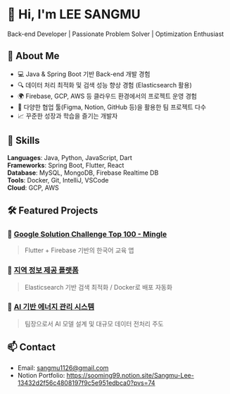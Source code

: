 # 👋 Hi, I'm LEE SANGMU

Back-end Developer | Passionate Problem Solver | Optimization Enthusiast

## 🌟 About Me
- 💻 Java & Spring Boot 기반 Back-end 개발 경험
- 🔍 데이터 처리 최적화 및 검색 성능 향상 경험 (Elasticsearch 활용)
- 🌍 Firebase, GCP, AWS 등 클라우드 환경에서의 프로젝트 운영 경험
- 🤝 다양한 협업 툴(Figma, Notion, GitHub 등)을 활용한 팀 프로젝트 다수
- 📈 꾸준한 성장과 학습을 즐기는 개발자

## 🧠 Skills
**Languages**: Java, Python, JavaScript, Dart  
**Frameworks**: Spring Boot, Flutter, React  
**Database**: MySQL, MongoDB, Firebase Realtime DB  
**Tools**: Docker, Git, IntelliJ, VSCode  
**Cloud**: GCP, AWS  

## 🛠️ Featured Projects

### 🔹 [Google Solution Challenge Top 100 - Mingle](https://github.com/sangmu1126/MingleGDSC)
> Flutter + Firebase 기반의 한국어 교육 앱  

### 🔹 [지역 정보 제공 플랫폼](https://github.com/sangmu1126/EveryTown)
> Elasticsearch 기반 검색 최적화 / Docker로 배포 자동화  

### 🔹 [AI 기반 에너지 관리 시스템](https://github.com/sangmu1126/NewJeanse)
> 팀장으로서 AI 모델 설계 및 대규모 데이터 전처리 주도  

## 📫 Contact
- Email: sangmu1126@gmail.com
- Notion Portfolio: https://sooming99.notion.site/Sangmu-Lee-13432d2f56c4808197f9c5e951edbca0?pvs=74

<!--
**sangmu1126/sangmu1126** is a ✨ _special_ ✨ repository because its `README.md` (this file) appears on your GitHub profile.

![sangmu1126's GitHub Stats](https://github-readme-stats.vercel.app/api?username=sangmu1126&show_icons=true)

Here are some ideas to get you started:

- 🔭 I’m currently working on ...
- 🌱 I’m currently learning ...
- 👯 I’m looking to collaborate on ...
- 🤔 I’m looking for help with ...
- 💬 Ask me about ...
- 📫 How to reach me: ...
- 😄 Pronouns: ...
- ⚡ Fun fact: ...
-->
